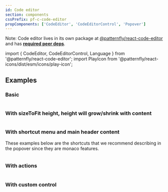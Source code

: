 ```yaml
---
id: Code editor
section: components
cssPrefix: pf-c-code-editor
propComponents: ['CodeEditor', 'CodeEditorControl', 'Popover']
---
```


Note: Code editor lives in its own package at [@patternfly/react-code-editor](https://www.npmjs.com/package/@patternfly/react-code-editor) and has [**required peer deps**](https://github.com/patternfly/patternfly-react/blob/v4/packages/react-code-editor/package.json).

import { CodeEditor, CodeEditorControl, Language } from '@patternfly/react-code-editor';
import PlayIcon from '@patternfly/react-icons/dist/esm/icons/play-icon';

## Examples

### Basic

```ts file="./CodeEditorBasic.tsx"
```

### With sizeToFit height, height will grow/shrink with content

```ts file="./CodeEditorSizeToFit.tsx"
```

### With shortcut menu and main header content

These examples below are the shortcuts that we recommend describing in the popover since they are monaco features.

```ts file="./CodeEditorShortcutMainHeader.tsx"
```

### With actions

```ts file="./CodeEditorWithActions.tsx"
```

### With custom control

```ts file="CodeEditorCustomControl.tsx"
```

